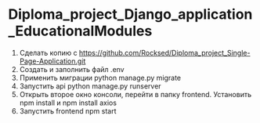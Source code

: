 # Diploma_project_Django_application_EducationalModules
1. Сделать копию с https://github.com/Rocksed/Diploma_project_Single-Page-Application.git
2. Создать и заполнить файл .env
2. Применить миграции python manage.py migrate
3. Запустить api python manage.py runserver
4. Открыть второе окно консоли, перейти в папку frontend. Установить npm install и npm install axios
5. Запустить frontend npm start